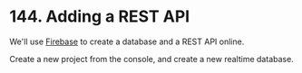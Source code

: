 # 144. Adding a REST API

We'll use [Firebase](https://firebase.google.com/) to create a database and a REST API online.

Create a new project from the console, and create a new realtime database.
